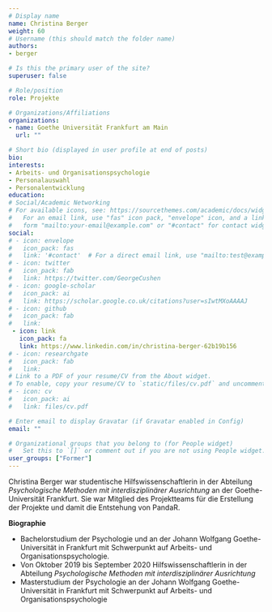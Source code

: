 ```yaml
---
# Display name
name: Christina Berger
weight: 60
# Username (this should match the folder name)
authors:
- berger

# Is this the primary user of the site?
superuser: false

# Role/position
role: Projekte

# Organizations/Affiliations
organizations:
- name: Goethe Universität Frankfurt am Main
  url: ""

# Short bio (displayed in user profile at end of posts)
bio:
interests: 
- Arbeits- und Organisationspsychologie
- Personalauswahl
- Personalentwicklung
education:
# Social/Academic Networking
# For available icons, see: https://sourcethemes.com/academic/docs/widgets/#icons
#   For an email link, use "fas" icon pack, "envelope" icon, and a link in the
#   form "mailto:your-email@example.com" or "#contact" for contact widget.
social:
# - icon: envelope
#   icon_pack: fas
#   link: '#contact'  # For a direct email link, use "mailto:test@example.org".
# - icon: twitter
#   icon_pack: fab
#   link: https://twitter.com/GeorgeCushen
# - icon: google-scholar
#   icon_pack: ai
#   link: https://scholar.google.co.uk/citations?user=sIwtMXoAAAAJ
# - icon: github
#   icon_pack: fab
#   link: 
 - icon: link
   icon_pack: fa
   link: https://www.linkedin.com/in/christina-berger-62b19b156
# - icon: researchgate
#   icon_pack: fab
#   link:
# Link to a PDF of your resume/CV from the About widget.
# To enable, copy your resume/CV to `static/files/cv.pdf` and uncomment the lines below.
# - icon: cv
#   icon_pack: ai
#   link: files/cv.pdf

# Enter email to display Gravatar (if Gravatar enabled in Config)
email: ""

# Organizational groups that you belong to (for People widget)
#   Set this to `[]` or comment out if you are not using People widget.
user_groups: ["Former"]
---
```


Christina Berger war studentische Hilfswissenschaftlerin in der Abteilung _Psychologische Methoden mit interdisziplinärer Ausrichtung_ an der Goethe-Universität Frankfurt. Sie war Mitglied des Projektteams für die Erstellung der Projekte und damit die Entstehung von PandaR.

**Biographie**

- Bachelorstudium der Psychologie und an der Johann Wolfgang Goethe-Universität in Frankfurt mit Schwerpunkt auf Arbeits- und Organisationspsychologie.
- Von Oktober 2019 bis September 2020 Hilfswissenschaftlerin in der Abteilung _Psychologische Methoden mit interdisziplinärer Ausrichtung_
- Masterstudium der Psychologie an der Johann Wolfgang Goethe-Universität in Frankfurt mit Schwerpunkt auf Arbeits- und Organisationspsychologie

